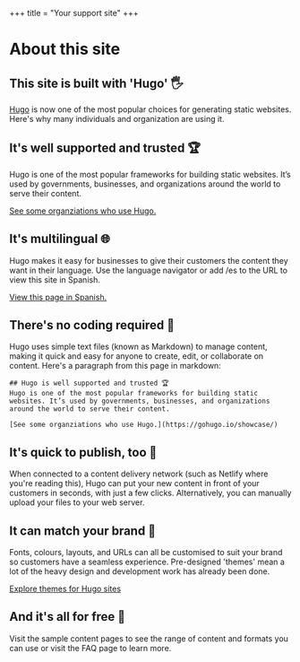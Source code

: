 +++
title = "Your support site"
+++


# About this site

## This site is built with 'Hugo' 🖐
[Hugo](https://gohugo.io) is now one of the most popular choices for generating static websites. Here's why many individuals and organization are using it.

## It's well supported and trusted 🏆
Hugo is one of the most popular frameworks for building static websites. It’s used by governments, businesses, and organizations around the world to serve their content.

[See some organziations who use Hugo.](https://gohugo.io/showcase/)
## It's multilingual 🌐
Hugo makes it easy for businesses to give their customers the content they want in their language.
Use the language navigator or add /es to the URL to view this site in Spanish.

[View this page in Spanish.](https://optimistic-kirch-6f75ac.netlify.app/es)

## There's no coding required 💫
Hugo uses simple text files (known as Markdown) to manage content, making it quick and easy for anyone to create, edit, or collaborate on content.
Here's a paragraph from this page in markdown:

```
## Hugo is well supported and trusted 🏆
Hugo is one of the most popular frameworks for building static websites. It’s used by governments, businesses, and organizations around the world to serve their content.

[See some organziations who use Hugo.](https://gohugo.io/showcase/)
```

## It's quick to publish, too 🚀
When connected to a content delivery network (such as Netlify where you're reading this), Hugo can put your new content in front of your customers in seconds, with just a few clicks.
Alternatively, you can manually upload your files to your web server.
## It can match your brand 🌈
Fonts, colours,  layouts, and URLs can all be customised to suit your brand so customers have a seamless experience. Pre-designed 'themes' mean a lot of the heavy design and development work has already been done.

[Explore themes for Hugo sites](https://themes.gohugo.io/)

## And it's all for free 🥳
Visit the sample content pages to see the range of content and formats you can use or visit the FAQ page to learn more.

